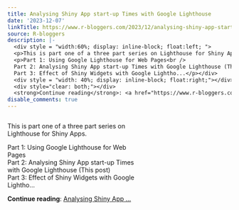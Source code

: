 ```yaml
---
title: Analysing Shiny App start-up Times with Google Lighthouse
date: '2023-12-07'
linkTitle: https://www.r-bloggers.com/2023/12/analysing-shiny-app-start-up-times-with-google-lighthouse/
source: R-bloggers
description: |-
  <div style = "width:60%; display: inline-block; float:left; ">
  <p>This is part one of a three part series on Lighthouse for Shiny Apps.</p>
  <p>Part 1: Using Google Lighthouse for Web Pages<br />
  Part 2: Analysing Shiny App start-up Times with Google Lighthouse (This post)<br />
  Part 3: Effect of Shiny Widgets with Google Lightho...</p></div>
  <div style = "width: 40%; display: inline-block; float:right;"></div>
  <div style="clear: both;"></div>
  <strong>Continue reading</strong>: <a href="https://www.r-bloggers.com/2023/12/analysing-shiny-app-start-up-times-with-google-lighthouse/">Analysing Shiny App  ...
disable_comments: true
---
```

<div style = "width:60%; display: inline-block; float:left; ">
<p>This is part one of a three part series on Lighthouse for Shiny Apps.</p>
<p>Part 1: Using Google Lighthouse for Web Pages<br />
Part 2: Analysing Shiny App start-up Times with Google Lighthouse (This post)<br />
Part 3: Effect of Shiny Widgets with Google Lightho...</p></div>
<div style = "width: 40%; display: inline-block; float:right;"></div>
<div style="clear: both;"></div>
<strong>Continue reading</strong>: <a href="https://www.r-bloggers.com/2023/12/analysing-shiny-app-start-up-times-with-google-lighthouse/">Analysing Shiny App  ...